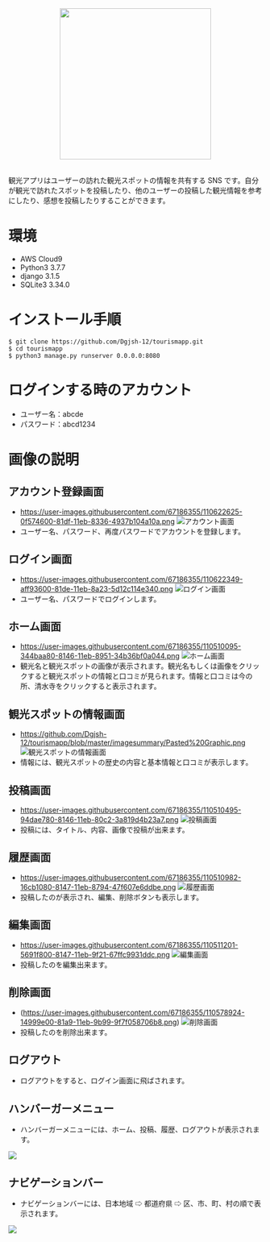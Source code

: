 <div align="center">
<img width="300" src="https://user-images.githubusercontent.com/67186355/110197054-3387ef80-7e8c-11eb-96f6-6b2b2bc2512f.jpg">
</div>
<br>

観光アプリはユーザーの訪れた観光スポットの情報を共有する SNS です。自分が観光で訪れたスポットを投稿したり、他のユーザーの投稿した観光情報を参考にしたり、感想を投稿したりすることができます。

# 環境
* AWS Cloud9
* Python3 3.7.7
* django 3.1.5
* SQLite3 3.34.0

# インストール手順
```
$ git clone https://github.com/Dgjsh-12/tourismapp.git
$ cd tourismapp
$ python3 manage.py runserver 0.0.0.0:8080
```
# ログインする時のアカウント
* ユーザー名：abcde
* パスワード：abcd1234

# 画像の説明

## アカウント登録画面
* https://user-images.githubusercontent.com/67186355/110622625-0f574600-81df-11eb-8336-4937b104a10a.png
![アカウント画面](https://user-images.githubusercontent.com/67186355/110622625-0f574600-81df-11eb-8336-4937b104a10a.png)
* ユーザー名、パスワード、再度パスワードでアカウントを登録します。

## ログイン画面
* https://user-images.githubusercontent.com/67186355/110622349-aff93600-81de-11eb-8a23-5d12c114e340.png
![ログイン画面](https://user-images.githubusercontent.com/67186355/110622349-aff93600-81de-11eb-8a23-5d12c114e340.png)
* ユーザー名、パスワードでログインします。

## ホーム画面
* https://user-images.githubusercontent.com/67186355/110510095-344baa80-8146-11eb-8951-34b36bf0a044.png
![ホーム画面](https://user-images.githubusercontent.com/67186355/110510095-344baa80-8146-11eb-8951-34b36bf0a044.png)
* 観光名と観光スポットの画像が表示されます。観光名もしくは画像をクリックすると観光スポットの情報と口コミが見られます。情報と口コミは今の所、清水寺をクリックすると表示されます。

## 観光スポットの情報画面
* https://github.com/Dgjsh-12/tourismapp/blob/master/imagesummary/Pasted%20Graphic.png
![観光スポットの情報画面](https://github.com/Dgjsh-12/tourismapp/blob/master/imagesummary/Pasted%20Graphic.png)
* 情報には、観光スポットの歴史の内容と基本情報と口コミが表示します。

## 投稿画面
* https://user-images.githubusercontent.com/67186355/110510495-94dae780-8146-11eb-80c2-3a819d4b23a7.png
![投稿画面](https://user-images.githubusercontent.com/67186355/110510495-94dae780-8146-11eb-80c2-3a819d4b23a7.png)
* 投稿には、タイトル、内容、画像で投稿が出来ます。

## 履歴画面
* https://user-images.githubusercontent.com/67186355/110510982-16cb1080-8147-11eb-8794-47f607e6ddbe.png
![履歴画面](https://user-images.githubusercontent.com/67186355/110510982-16cb1080-8147-11eb-8794-47f607e6ddbe.png)
* 投稿したのが表示され、編集、削除ボタンも表示します。

## 編集画面
* https://user-images.githubusercontent.com/67186355/110511201-5691f800-8147-11eb-9f21-67ffc9931ddc.png
![編集画面](https://user-images.githubusercontent.com/67186355/110511201-5691f800-8147-11eb-9f21-67ffc9931ddc.png)
* 投稿したのを編集出来ます。

## 削除画面
* (https://user-images.githubusercontent.com/67186355/110578924-14999e00-81a9-11eb-9b99-9f7f058706b8.png)
![削除画面](https://user-images.githubusercontent.com/67186355/110578924-14999e00-81a9-11eb-9b99-9f7f058706b8.png)
* 投稿したのを削除出来ます。

## ログアウト
* ログアウトをすると、ログイン画面に飛ばされます。

## ハンバーガーメニュー
* ハンバーガーメニューには、ホーム、投稿、履歴、ログアウトが表示されます。
<img src="https://user-images.githubusercontent.com/67186355/110513640-cbfec800-8149-11eb-955b-29d340c6adcd.png">

## ナビゲーションバー
* ナビゲーションバーには、日本地域 ⇨ 都道府県 ⇨ 区、市、町、村の順で表示されます。
<img src="https://user-images.githubusercontent.com/67186355/110579361-fda77b80-81a9-11eb-88e0-0d96a431b24c.png">

